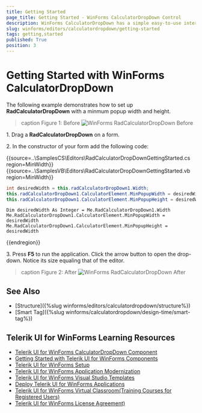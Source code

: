 ```yaml
---
title: Getting Started 
page_title: Getting Started - WinForms CalculatorDropDown Control
description: WinForms CalculatorDropDown has a simple easy-to-use interface enabling the end user to perform all basic calculations such as addition, subtraction, multiplication, division as well as some more complicated ones – reciprocal, square root, negate. 
slug: winforms/editors/calculatordropdown/getting-started
tags: getting,started
published: True
position: 3
---
```


# Getting Started with WinForms CalculatorDropDown

The following example demonstrates how to set up __RadCalculatorDropDown__ with a minmum popup width and height.

>caption Figure 1: Before
![WinForms RadCalculatorDropDown Before](images/editors-calculator-getting-started001.png)

1\. Drag a __RadCalculatorDropDown__ on a form.

2\. In the constructor of your form add the following code: 

{{source=..\SamplesCS\Editors\RadCalculatorDropDownGettingStarted.cs region=MinWidth}} 
{{source=..\SamplesVB\Editors\RadCalculatorDropDownGettingStarted.vb region=MinWidth}} 

````C#
int desiredWidth = this.radCalculatorDropDown1.Width;
this.radCalculatorDropDown1.CalculatorElement.MinPopupWidth = desiredWidth;
this.radCalculatorDropDown1.CalculatorElement.MinPopupHeight = desiredWidth;

````
````VB.NET
Dim desiredWidth As Integer = Me.RadCalculatorDropDown1.Width
Me.RadCalculatorDropDown1.CalculatorElement.MinPopupWidth = desiredWidth
Me.RadCalculatorDropDown1.CalculatorElement.MinPopupHeight = desiredWidth

````

{{endregion}} 

3\. Press __F5__ to run the application. Click the arrow button to open the drop-down. Notice its size equaling that of the editor.

>caption Figure 2: After
![WinForms RadCalculatorDropDown After](images/editors-calculator-getting-started002.png)

## See Also

* [Structure]({%slug winforms/editors/calculatordropdown/structure%})
* [Smart Tag]({%slug winforms/calculatordropdown/design-time/smart-tag%})

## Telerik UI for WinForms Learning Resources
* [Telerik UI for WinForms CalculatorDropDown Component](https://www.telerik.com/products/winforms/calculatordropdown.aspx)
* [Getting Started with Telerik UI for WinForms Components](https://docs.telerik.com/devtools/winforms/getting-started/first-steps)
* [Telerik UI for WinForms Setup](https://docs.telerik.com/devtools/winforms/installation-and-upgrades/installing-on-your-computer)
* [Telerik UI for WinForms Application Modernization](https://docs.telerik.com/devtools/winforms/winforms-converter/overview)
* [Telerik UI for WinForms Visual Studio Templates](https://docs.telerik.com/devtools/winforms/visual-studio-integration/visual-studio-templates)
* [Deploy Telerik UI for WinForms Applications](https://docs.telerik.com/devtools/winforms/deployment-and-distribution/application-deployment)
* [Telerik UI for WinForms Virtual Classroom(Training Courses for Registered Users)](https://learn.telerik.com/learn/course/external/view/elearning/17/telerik-ui-for-winforms)
* [Telerik UI for WinForms License Agreement)](https://www.telerik.com/purchase/license-agreement/winforms-dlw-s)

